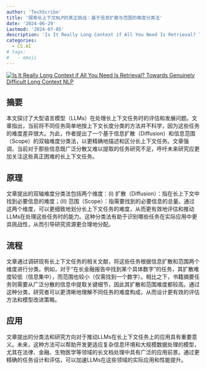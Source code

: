 ```yaml
---
author: 'TechScribe'
title: '探索长上下文NLP的真正挑战：基于信息扩散与范围的难度分类法'
date: '2024-06-29'
Lastmod: '2024-07-05'
description: 'Is It Really Long Context if All You Need Is Retrieval? Towards Genuinely Difficult Long Context NLP'
categories:
  - CS.AI
# tags:
#   - emoji
---
```


[![Is It Really Long Context if All You Need Is Retrieval? Towards Genuinely Difficult Long Context NLP](https://arxiv-research-1301205113.cos.ap-guangzhou.myqcloud.com/images/2407.00402v1.pdf_0.jpg)](https://arxiv.org/abs/2407.00402v1)

## 摘要

本文探讨了大型语言模型（LLMs）在处理长上下文任务时的评估和发展问题。文章指出，当前将不同任务简单地按上下文长度分类的方法并不科学，因为这些任务的难度差异很大。为此，作者提出了一个基于信息扩散（Diffusion）和信息范围（Scope）的双轴难度分类法，以更精确地描述和区分长上下文任务。文章强调，当前对于那些信息既广泛分散又难以提取的任务研究不足，呼吁未来研究应更加关注这些真正困难的长上下文任务。<!--more-->

## 原理

文章提出的双轴难度分类法包括两个维度：(I) 扩散（Diffusion）：指在长上下文中找到必要信息的难度；(II) 范围（Scope）：指需要找到的必要信息的总量。通过这两个维度，可以更细致地划分长上下文任务的难度，从而更有效地评估和推动LLMs在处理这些任务时的能力。这种分类法有助于识别哪些任务在实际应用中更具挑战性，从而引导研究资源更合理地分配。

## 流程

文章通过调研现有长上下文任务的相关文献，将这些任务根据信息扩散和范围两个维度进行分类。例如，对于“在长金融报告中找到某个具体数字”的任务，其扩散难度较低（信息集中），而范围也较小（仅需找到一个数字）。相比之下，书籍摘要任务则需要从广泛分散的信息中提取关键细节，因此其扩散和范围难度都较高。通过这种分类，研究者可以更清晰地理解不同任务的难度构成，从而设计更有效的评估方法和模型改进策略。

## 应用

文章提出的分类法和研究方向对于推动LLMs在长上下文任务上的应用具有重要意义。未来，这种方法可以帮助开发更适应复杂信息环境和大规模数据处理的模型，尤其在法律、金融、生物医学等领域的长文档处理中具有广泛的应用前景。通过更精确的任务设计和评估，可以加速LLMs在这些领域的实际应用和性能提升。